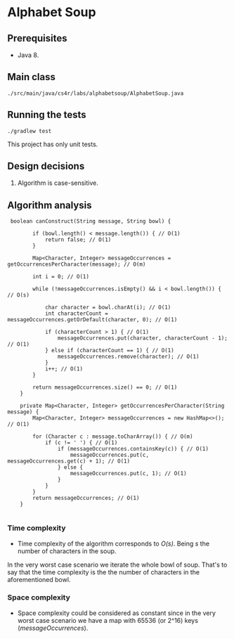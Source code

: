 # Alphabet Soup

## Prerequisites

- Java 8.

## Main class

```
./src/main/java/cs4r/labs/alphabetsoup/AlphabetSoup.java
```

## Running the tests

```
./gradlew test
```

This project has only unit tests.

## Design decisions 

1. Algorithm is case-sensitive.

## Algorithm analysis

```
 boolean canConstruct(String message, String bowl) {

        if (bowl.length() < message.length()) { // O(1)
            return false; // O(1)
        }

        Map<Character, Integer> messageOccurrences = getOccurrencesPerCharacter(message); // O(m)

        int i = 0; // O(1)

        while (!messageOccurrences.isEmpty() && i < bowl.length()) { // O(s)

            char character = bowl.charAt(i); // O(1)
            int characterCount = messageOccurrences.getOrDefault(character, 0); // O(1)

            if (characterCount > 1) { // O(1)
                messageOccurrences.put(character, characterCount - 1); // O(1)
            } else if (characterCount == 1) { // O(1)
                messageOccurrences.remove(character); // O(1)
            }
            i++; // O(1)
        }

        return messageOccurrences.size() == 0; // O(1)
    }

    private Map<Character, Integer> getOccurrencesPerCharacter(String message) {
        Map<Character, Integer> messageOccurrences = new HashMap<>(); // O(1)

        for (Character c : message.toCharArray()) { // O(m)
            if (c != ' ') { // O(1)
                if (messageOccurrences.containsKey(c)) { // O(1)
                    messageOccurrences.put(c, messageOccurrences.get(c) + 1); // O(1)
                } else { 
                    messageOccurrences.put(c, 1); // O(1)
                }
            }
        }
        return messageOccurrences; // O(1)
    }


 ```

### Time complexity

- Time complexity of the algorithm corresponds to _O(s)_. Being _s_ the number of characters in the soup. 

In the very worst case scenario we iterate the whole bowl of soup.
That's to say that the time complexity is the the number of characters in the aforementioned bowl. 


### Space complexity 

- Space complexity could be considered as constant since in the very worst case scenario we have a map with 65536 (or 2^16) keys (_messageOccurrences_).
